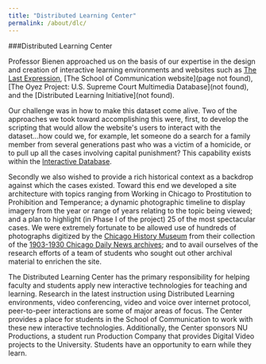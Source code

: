 ```yaml
---
title: "Distributed Learning Center"
permalink: /about/dlc/
---
```


###Distributed Learning Center

Professor Bienen approached us on the basis of our expertise in the design and creation of interactive learning environments and websites such as [The Last Expression](http://lastexpression.northwestern.edu/), [The School of Communication website](page not found), [The Oyez Project: U.S. Supreme Court Multimedia Database](not found), and the [Distributed Learning Initiative](not found).

Our challenge was in how to make this dataset come alive. Two of the approaches we took toward accomplishing this were, first, to develop the scripting that would allow the website's users to interact with the dataset...how could we, for example, let someone do a search for a family member from several generations past who was a victim of a homicide, or to pull up all the cases involving capital punishment? This capability exists within the [Interactive Database](/database/).

Secondly we also wished to provide a rich historical context as a backdrop against which the cases existed. Toward this end we developed a site architecture with topics ranging from Working in Chicago to Prostitution to Prohibition and Temperance; a dynamic photographic timeline to display imagery from the year or range of years relating to the topic being viewed; and a plan to highlight (in Phase I of the project) 25 of the most spectacular cases. We were extremely fortunate to be allowed use of hundreds of photographs digitized by the [Chicago History Museum](https://www.chicagohistory.org/) from their collection of the [1903-1930 Chicago Daily News archives](http://memory.loc.gov/ammem/browse/updatedList.html); and to avail ourselves of the research efforts of a team of students who sought out other archival material to enrichen the site.

The Distributed Learning Center has the primary responsibility for helping faculty and students apply new interactive technologies for teaching and learning. Research in the latest instruction using Distributed Learning environments, video conferencing, video and voice over internet protocol, peer-to-peer interactions are some of major areas of focus. The Center provides a place for students in the School of Communication to work with these new interactive technologies. Additionally, the Center sponsors NU Productions, a student run Production Company that provides Digital Video projects to the University. Students have an opportunity to earn while they learn.